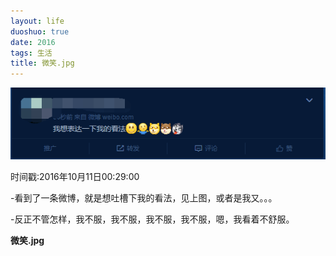 ```yaml
---
layout: life
duoshuo: true
date: 2016
tags: 生活
title: 微笑.jpg
---
```

![nami](/life/2016/2016res/2016-10-11.png)

时间戳:2016年10月11日00:29:00

-看到了一条微博，就是想吐槽下我的看法，见上图，或者是我又。。。

-反正不管怎样，我不服，我不服，我不服，我不服，嗯，我看着不舒服。

**微笑.jpg**